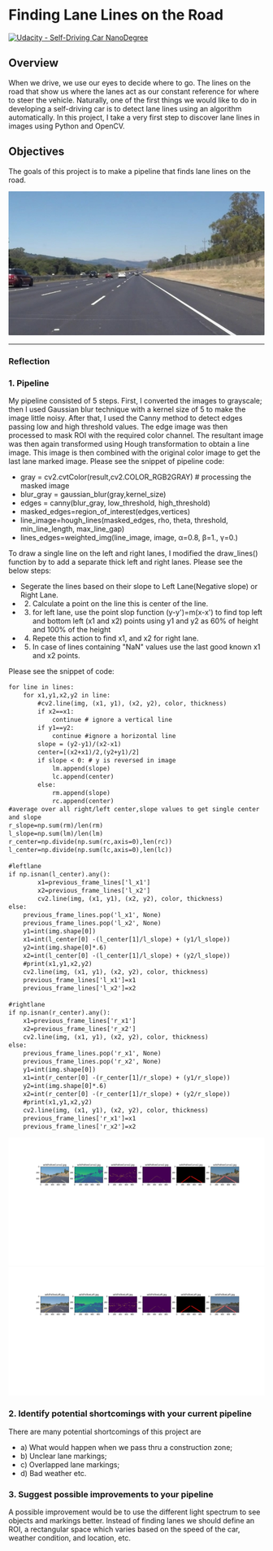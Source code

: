 # **Finding Lane Lines on the Road**
[![Udacity - Self-Driving Car NanoDegree](https://s3.amazonaws.com/udacity-sdc/github/shield-carnd.svg)](http://www.udacity.com/drive)

## Overview
When we drive, we use our eyes to decide where to go. The lines on the road that show us where the lanes act as our constant reference for where to steer the vehicle. Naturally, one of the first things we would like to do in developing a self-driving car is to detect lane lines using an algorithm automatically. In this project, I take a very first step to discover lane lines in images using Python and OpenCV.

## Objectives
The goals of this project is to make a pipeline that finds lane lines on the road.

[image1]: ./solidWhiteRight.jpg "Road"

[image2]: ./image_output/solidYellowCurve2.jpg "YellowCurve"

[image3]: ./image_output/solidYellowLeft.jpg "YellowLeft"

![alt text][image1]

---
### Reflection
### 1. Pipeline
My pipeline consisted of 5 steps. First, I converted the images to grayscale; then I used Gaussian blur technique with a kernel size of 5 to make the image little noisy. After that, I used the Canny method to detect edges passing low and high threshold values. The edge image was then processed to mask ROI with the required color channel. The resultant image was then again transformed using Hough transformation to obtain a line image. This image is then combined with the original color image to get the last lane marked image. 
Please see the snippet of pipeline code:

* gray = cv2.cvtColor(result,cv2.COLOR_RGB2GRAY) # processing the masked image
* blur_gray = gaussian_blur(gray,kernel_size)
* edges = canny(blur_gray, low_threshold, high_threshold)
* masked_edges=region_of_interest(edges,vertices)
* line_image=hough_lines(masked_edges, rho, theta, threshold, min_line_length, max_line_gap)
* lines_edges=weighted_img(line_image, image, α=0.8, β=1., γ=0.)

To draw a single line on the left and right lanes, I modified the draw_lines() function by to add a separate thick left and right lanes. Please see the below steps: 

* Segerate the lines based on their slope to Left Lane(Negative slope) or Right Lane.
* 2. Calculate a point on the line this is center of the line.
* 3. for left lane, use the point slop function (y-y')=m(x-x') to find top left and bottom left (x1 and x2) points using y1 and y2 as 60% of height and 100% of the height 
* 4. Repete this action to find x1, and x2 for right lane. 
* 5. In case of lines containing "NaN" values use the last good known x1 and x2 points.

Please see the snippet of code:

    for line in lines:
        for x1,y1,x2,y2 in line:
            #cv2.line(img, (x1, y1), (x2, y2), color, thickness)
            if x2==x1:
                continue # ignore a vertical line
            if y1==y2:
                continue #ignore a horizontal line
            slope = (y2-y1)/(x2-x1)
            center=[(x2+x1)/2,(y2+y1)/2] 
            if slope < 0: # y is reversed in image
                lm.append(slope)
                lc.append(center)
            else:
                rm.append(slope)
                rc.append(center)
    #average over all right/left center,slope values to get single center and slope
    r_slope=np.sum(rm)/len(rm)
    l_slope=np.sum(lm)/len(lm)
    r_center=np.divide(np.sum(rc,axis=0),len(rc))
    l_center=np.divide(np.sum(lc,axis=0),len(lc))
    
    #leftlane
    if np.isnan(l_center).any():
            x1=previous_frame_lines['l_x1']
            x2=previous_frame_lines['l_x2']
            cv2.line(img, (x1, y1), (x2, y2), color, thickness)
    else:
        previous_frame_lines.pop('l_x1', None)
        previous_frame_lines.pop('l_x2', None)
        y1=int(img.shape[0])
        x1=int(l_center[0] -(l_center[1]/l_slope) + (y1/l_slope))
        y2=int(img.shape[0]*.6)
        x2=int(l_center[0] -(l_center[1]/l_slope) + (y2/l_slope))
        #print(x1,y1,x2,y2)
        cv2.line(img, (x1, y1), (x2, y2), color, thickness)
        previous_frame_lines['l_x1']=x1
        previous_frame_lines['l_x2']=x2
    
    #rightlane    
    if np.isnan(r_center).any():
        x1=previous_frame_lines['r_x1']
        x2=previous_frame_lines['r_x2']
        cv2.line(img, (x1, y1), (x2, y2), color, thickness)
    else:
        previous_frame_lines.pop('r_x1', None)
        previous_frame_lines.pop('r_x2', None)
        y1=int(img.shape[0])
        x1=int(r_center[0] -(r_center[1]/r_slope) + (y1/r_slope))
        y2=int(img.shape[0]*.6)
        x2=int(r_center[0] -(r_center[1]/r_slope) + (y2/r_slope))
        #print(x1,y1,x2,y2)
        cv2.line(img, (x1, y1), (x2, y2), color, thickness)
        previous_frame_lines['r_x1']=x1
        previous_frame_lines['r_x2']=x2

![alt text][image2]
![alt text][image3] 

### 2. Identify potential shortcomings with your current pipeline
There are many potential shortcomings of this project are  
* a) What would happen when we pass thru a construction zone;
* b) Unclear lane markings;
* c) Overlapped lane markings;
* d) Bad weather etc.   

### 3. Suggest possible improvements to your pipeline
A possible improvement would be to use the different light spectrum to see objects and markings better. Instead of finding lanes we should define an ROI, a rectangular space which varies based on the speed of the car, weather condition, and location, etc.
